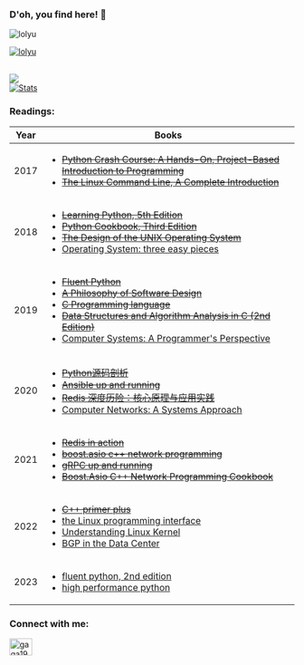 ### D'oh, you find here! 👋
<!--
**lolyu/lolyu** is a ✨ _special_ ✨ repository because its `README.md` (this file) appears on your GitHub profile.

Here are some ideas to get you started:

- 🔭 I’m currently working on ...
- 🌱 I’m currently learning ...
- 👯 I’m looking to collaborate on ...
- 🤔 I’m looking for help with ...
- 💬 Ask me about ...
- 📫 How to reach me: ...
- 😄 Pronouns: ...
- ⚡ Fun fact: ...
-->
                                                                                                            

<p align="left"> <img src="https://komarev.com/ghpvc/?username=lolyu&label=Profile%20views&color=0e75b6&style=flat" alt="lolyu" /> </p>
<p align="left"> <a href="https://github.com/ryo-ma/github-profile-trophy"><img src="https://github-profile-trophy.vercel.app/?username=lolyu" alt="lolyu" /></a> </p>
<br>
<a href="https://github.com/lolyu/lolyu">
  <img align="center"
   src="https://github-readme-stats.vercel.app/api/top-langs/?username=lolyu&hide=Makefile&show_icons=true&locale=en&layout=compact"/>
</a>
</br>
<a href="https://github.com/lolyu/lolyu">
  <img align="center" src="https://github-readme-stats.vercel.app/api?username=lolyu&show_icons=true&line_height=27&count_private=true" alt="Stats" />
</a>

<h3 align="left">Readings:</h3>

|Year|Books|
|-|-|
|2017|<ul><li>[~~Python Crash Course: A Hands-On, Project-Based Introduction to Programming~~](https://www.amazon.com/Python-Crash-Course-Hands-Project-Based/dp/1593276036)</li><li>[~~The Linux Command Line, A Complete Introduction~~](https://www.amazon.com/Linux-Command-Line-2nd-Introduction/dp/1593279523)</li></ul>|
|2018|<ul><li>[~~Learning Python, 5th Edition~~](https://www.amazon.com/Learning-Python-5th-Mark-Lutz/dp/1449355730)</li><li>[~~Python Cookbook, Third Edition~~](https://www.amazon.com/Python-Cookbook-Third-David-Beazley/dp/1449340377)</li><li>[~~The Design of the UNIX Operating System~~](https://www.amazon.com/Design-UNIX-Operating-System/dp/0132017997)</li><li>[Operating System: three easy pieces](https://pages.cs.wisc.edu/~remzi/OSTEP/)</li></ul>|
|2019|<ul><li>[~~Fluent Python~~](https://www.amazon.com/Fluent-Python-Concise-Effective-Programming/dp/1491946008)</li><li>[~~A Philosophy of Software Design~~](https://www.amazon.com/Philosophy-Software-Design-John-Ousterhout/dp/1732102201)</li><li>[~~C Programming language~~](https://www.amazon.com/Programming-Language-2nd-Brian-Kernighan/dp/0131103628)</li><li>[~~Data Structures and Algorithm Analysis in C (2nd Edition)~~](https://www.amazon.com/Data-Structures-Algorithm-Analysis-2nd/dp/0201498405)</li><li>[Computer Systems: A Programmer's Perspective](https://csapp.cs.cmu.edu/)</li></ul>|
|2020|<ul><li>[~~Python源码剖析~~](https://book.douban.com/subject/3117898/)</li><li>[~~Ansible up and running~~](https://www.amazon.com/Ansible-Automating-Configuration-Management-Deployment/dp/1491915323)</li><li>[~~Redis 深度历险：核心原理与应用实践~~](https://book.douban.com/subject/30386804/)</li><li>[Computer Networks: A Systems Approach](https://book.systemsapproach.org/)</li></ul>|
|2021|<ul><li>[~~Redis in action~~](https://redis.com/ebook/redis-in-action/)</li><li>[~~boost.asio c++ network programming~~](https://www.amazon.com/Boost-Asio-Network-Programming-John-Torjo/dp/1782163263)</li><li>[~~gRPC up and running~~](https://www.amazon.com/gRPC-Running-Building-Applications-Kubernetes/dp/1492058335)</li><li>[~~Boost.Asio C++ Network Programming Cookbook~~](https://www.amazon.com/Boost-Asio-C-Network-Programming-Cookbook-ebook/dp/B013QA82S2)</li></ul>|
|2022|<ul><li>[~~C++ primer plus~~](https://www.amazon.com/Primer-Plus-6th-Developers-Library/dp/0321776402)</li><li>[the Linux programming interface](https://man7.org/tlpi/)</li><li>[Understanding Linux Kernel](https://www.amazon.com/Understanding-Linux-Kernel-Third-Daniel/dp/0596005652)</li><li>[BGP in the Data Center](https://learning.oreilly.com/library/view/bgp-in-the/9781491983416/)</li></ul>|
|2023|<ul><li>[fluent python, 2nd edition](https://learning.oreilly.com/library/view/fluent-python-2nd/9781492056348/)</li><li>[high performance python](https://learning.oreilly.com/library/view/high-performance-python/9781492055013/)</li></ul>|


<h3 align="left">Connect with me:</h3>
<p align="left">
<a href="https://www.leetcode.com/gaga1991" target="blank"><img align="center" src="https://cdn.jsdelivr.net/npm/simple-icons@3.0.1/icons/leetcode.svg" alt="gaga1991" height="30" width="40" /></a>
</p>
